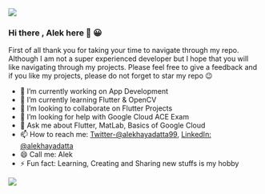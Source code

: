 <img src ="https://mainvibes.com/wp-content/uploads/2020/05/PROGRAMMER.jpg ">

### Hi there , Alek here 👋 :grinning:

First of all thank you for taking your time to navigate through my repo. Although I am not a super experienced developer but I hope that you will like navigating through my projects. Please feel free to give a feedback and if you like my projects, please do not forget to star my repo :wink:

- 🔭 I’m currently working on App Development
- 🌱 I’m currently learning Flutter & OpenCV
- 👯 I’m looking to collaborate on Flutter Projects
- 🤔 I’m looking for help with Google Cloud ACE Exam
- 💬 Ask me about Flutter, MatLab, Basics of Google Cloud
- 📫 How to reach me: 
[Twitter-@alekhayadatta99](https://twitter.com/alekhayadatta99), [LinkedIn: @alekhayadatta](https://www.linkedin.com/in/alekhayadatta/)
- 😄 Call me: Alek
- ⚡ Fun fact: Learning, Creating and Sharing new stuffs is my hobby

<img src ="https://github-readme-stats.vercel.app/api?username=alekhaya99&&show_icons=true&title_color=ffffff&icon_color=bb2acf&text_color=daf7dc&bg_color=4A306D ">
